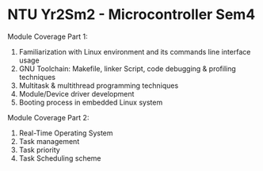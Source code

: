 # NTU Yr2Sm2 - Microcontroller Sem4
Module Coverage Part 1:
  1. Familiarization with Linux environment and its commands line interface usage  
  2. GNU Toolchain: Makefile, linker Script, code debugging & profiling techniques  
  3. Multitask & multithread programming techniques  
  4. Module/Device driver development  
  5. Booting process in embedded Linux system 
    
Module Coverage Part 2:
  1. Real-Time Operating System  
  2. Task management  
  3. Task priority  
  4. Task Scheduling scheme  

